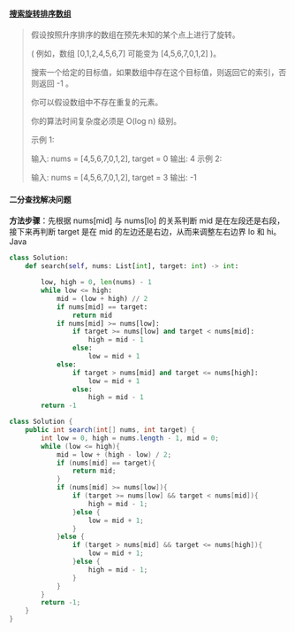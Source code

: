 #### [ 搜索旋转排序数组](https://leetcode-cn.com/problems/search-in-rotated-sorted-array/)

> 假设按照升序排序的数组在预先未知的某个点上进行了旋转。
>
> ( 例如，数组 [0,1,2,4,5,6,7] 可能变为 [4,5,6,7,0,1,2] )。
>
> 搜索一个给定的目标值，如果数组中存在这个目标值，则返回它的索引，否则返回 -1 。
>
> 你可以假设数组中不存在重复的元素。
>
> 你的算法时间复杂度必须是 O(log n) 级别。
>
> 示例 1:
>
> 输入: nums = [4,5,6,7,0,1,2], target = 0
> 输出: 4
> 示例 2:
>
> 输入: nums = [4,5,6,7,0,1,2], target = 3
> 输出: -1

#### 二分查找解决问题

**方法步骤**：先根据 nums[mid] 与 nums[lo] 的关系判断 mid 是在左段还是右段，接下来再判断 target 是在 mid 的左边还是右边，从而来调整左右边界 lo 和 hi。
Java

```python
class Solution:
    def search(self, nums: List[int], target: int) -> int:

        low, high = 0, len(nums) - 1
        while low <= high:
            mid = (low + high) // 2
            if nums[mid] == target:
                return mid
            if nums[mid] >= nums[low]:
                if target >= nums[low] and target < nums[mid]:
                    high = mid - 1
                else:
                    low = mid + 1
            else:
                if target > nums[mid] and target <= nums[high]:
                    low = mid + 1
                else:
                    high = mid - 1
        return -1
```

```java
class Solution {
    public int search(int[] nums, int target) {
        int low = 0, high = nums.length - 1, mid = 0;
        while (low <= high){
            mid = low + (high - low) / 2;
            if (nums[mid] == target){
                return mid;
            }
            if (nums[mid] >= nums[low]){
                if (target >= nums[low] && target < nums[mid]){
                    high = mid - 1;
                }else {
                    low = mid + 1;
                }
            }else {
                if (target > nums[mid] && target <= nums[high]){
                    low = mid + 1;
                }else {
                    high = mid - 1;
                }
            }
        }
        return -1;
    }
}
```

